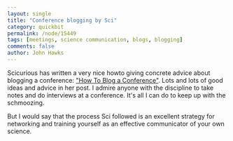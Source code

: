 ```yaml
---
layout: single 
title: "Conference blogging by Sci" 
category: quickbit
permalink: /node/15449
tags: [meetings, science communication, blogs, blogging] 
comments: false 
author: John Hawks 
---
```


Scicurious has written a very nice howto giving concrete advice about blogging a conference: <a href="http://scienceofblogging.com/guest-post-how-to-blog-a-conference/">"How To Blog a Conference"</a>. Lots and lots of good ideas and advice in her post. I admire anyone with the discipline to take notes and do interviews at a conference. It's all I can do to keep up with the schmoozing. 

But I would say that the process Sci followed is an excellent strategy for networking and training yourself as an effective communicator of your own science. 

